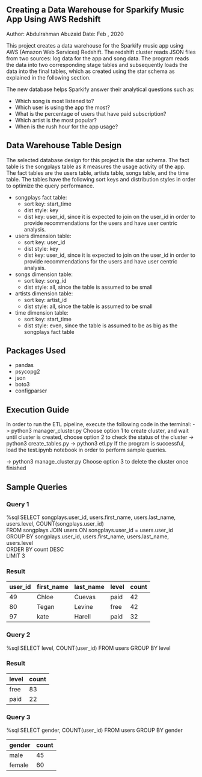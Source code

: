 ## Creating a Data Warehouse for Sparkify Music App Using AWS Redshift 
Author: Abdulrahman Abuzaid
Date: Feb , 2020

This project creates a data warehouse for the Sparkify music app using AWS (Amazon Web Services) Redshift. The redshift cluster reads JSON files from two sources: log data for the app and song data. The program reads the data into two corresponding stage tables and subsequently loads the data into the final tables, which as created using the star schema as explained in the following section.

The new database helps Sparkify answer their analytical questions such as:
 - Which song is most listened to?
 - Which user is using the app the most?
 - What is the percentage of users that have paid subscription?
 - Which artist is the most popular?
 - When is the rush hour for the app usage?
 
## Data Warehouse Table Design
The selected database design for this project is the star schema. The fact table is the songplays table as it measures the usage activity of the app. The fact tables are the users table, artists table, songs table, and the time table. The tables have the following sort keys and distribution styles in order to optimize the query performance.
 - songplays fact table:
   - sort key:   start_time
   - dist style: key
   - dist key:   user_id, since it is expected to join on the user_id in order to provide recommendations for the users and have user                  centric analysis.
 - users dimension table: 
   - sort key:   user_id
   - dist style: key
   - dist key:   user_id, since it is expected to join on the user_id in order to provide recommendations for the users and have user                  centric analysis.
 - songs dimension table:
   - sort key:   song_id
   - dist style: all, since the table is assumed to be small
 - artists dimension table:
   - sort key:   artist_id
   - dist style: all, since the table is assumed to be small
 - time dimension table:
   - sort key:   start_time
   - dist style: even, since the table is assumed to be as big as the songplays fact table

## Packages Used
 - pandas
 - psycopg2
 - json
 - boto3
 - configparser
 
## Execution Guide
In order to run the ETL pipeline, execute the following code in the terminal:
-> python3 manager_cluster.py
   Choose option 1 to create cluster, and wait until cluster is created, choose option 2 to check
   the status of the cluster
-> python3 create_tables.py
-> python3 etl.py
   If the program is successful, load the test.ipynb notebook in order to perform sample queries.
   
-> python3 manage_cluster.py
   Choose option 3 to delete the cluster once finished

## Sample Queries
### Query 1
%sql SELECT songplays.user_id, users.first_name, users.last_name, users.level, COUNT(songplays.user_id)  \
FROM songplays JOIN users ON songplays.user_id = users.user_id \
GROUP BY songplays.user_id, users.first_name, users.last_name, users.level \
ORDER BY count DESC \
LIMIT 3

### Result

| user_id | first_name | last_name  |  level |  count |
|---------|------------|------------|--------|--------|
| 49      | Chloe      |   Cuevas   |  paid  |  42    |
| 80      | Tegan      |   Levine   |  free  |  42    |
| 97      | kate       |   Harell   |  paid  |  32    |

### Query 2

%sql SELECT level, COUNT(user_id) FROM users GROUP BY level

### Result

| level | count |
|-------|-------|
| free  |  83   |
| paid  |  22   |

### Query 3

%sql SELECT gender, COUNT(user_id) FROM users GROUP BY gender

| gender | count |
|--------|-------|
| male   |  45   |
| female |  60   |
